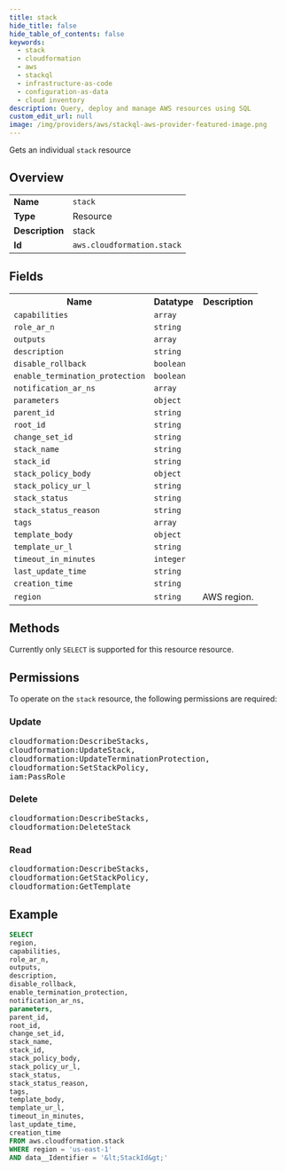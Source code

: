 ```yaml
---
title: stack
hide_title: false
hide_table_of_contents: false
keywords:
  - stack
  - cloudformation
  - aws
  - stackql
  - infrastructure-as-code
  - configuration-as-data
  - cloud inventory
description: Query, deploy and manage AWS resources using SQL
custom_edit_url: null
image: /img/providers/aws/stackql-aws-provider-featured-image.png
---
```

Gets an individual <code>stack</code> resource

## Overview
<table><tbody>
<tr><td><b>Name</b></td><td><code>stack</code></td></tr>
<tr><td><b>Type</b></td><td>Resource</td></tr>
<tr><td><b>Description</b></td><td>stack</td></tr>
<tr><td><b>Id</b></td><td><code>aws.cloudformation.stack</code></td></tr>
</tbody></table>

## Fields
<table><tbody>
<tr><th>Name</th><th>Datatype</th><th>Description</th></tr>
<tr><td><code>capabilities</code></td><td><code>array</code></td><td></td></tr>
<tr><td><code>role_ar_n</code></td><td><code>string</code></td><td></td></tr>
<tr><td><code>outputs</code></td><td><code>array</code></td><td></td></tr>
<tr><td><code>description</code></td><td><code>string</code></td><td></td></tr>
<tr><td><code>disable_rollback</code></td><td><code>boolean</code></td><td></td></tr>
<tr><td><code>enable_termination_protection</code></td><td><code>boolean</code></td><td></td></tr>
<tr><td><code>notification_ar_ns</code></td><td><code>array</code></td><td></td></tr>
<tr><td><code>parameters</code></td><td><code>object</code></td><td></td></tr>
<tr><td><code>parent_id</code></td><td><code>string</code></td><td></td></tr>
<tr><td><code>root_id</code></td><td><code>string</code></td><td></td></tr>
<tr><td><code>change_set_id</code></td><td><code>string</code></td><td></td></tr>
<tr><td><code>stack_name</code></td><td><code>string</code></td><td></td></tr>
<tr><td><code>stack_id</code></td><td><code>string</code></td><td></td></tr>
<tr><td><code>stack_policy_body</code></td><td><code>object</code></td><td></td></tr>
<tr><td><code>stack_policy_ur_l</code></td><td><code>string</code></td><td></td></tr>
<tr><td><code>stack_status</code></td><td><code>string</code></td><td></td></tr>
<tr><td><code>stack_status_reason</code></td><td><code>string</code></td><td></td></tr>
<tr><td><code>tags</code></td><td><code>array</code></td><td></td></tr>
<tr><td><code>template_body</code></td><td><code>object</code></td><td></td></tr>
<tr><td><code>template_ur_l</code></td><td><code>string</code></td><td></td></tr>
<tr><td><code>timeout_in_minutes</code></td><td><code>integer</code></td><td></td></tr>
<tr><td><code>last_update_time</code></td><td><code>string</code></td><td></td></tr>
<tr><td><code>creation_time</code></td><td><code>string</code></td><td></td></tr>
<tr><td><code>region</code></td><td><code>string</code></td><td>AWS region.</td></tr>

</tbody></table>

## Methods
Currently only <code>SELECT</code> is supported for this resource resource.

## Permissions

To operate on the <code>stack</code> resource, the following permissions are required:

### Update
<pre>
cloudformation:DescribeStacks,
cloudformation:UpdateStack,
cloudformation:UpdateTerminationProtection,
cloudformation:SetStackPolicy,
iam:PassRole</pre>

### Delete
<pre>
cloudformation:DescribeStacks,
cloudformation:DeleteStack</pre>

### Read
<pre>
cloudformation:DescribeStacks,
cloudformation:GetStackPolicy,
cloudformation:GetTemplate</pre>


## Example
```sql
SELECT
region,
capabilities,
role_ar_n,
outputs,
description,
disable_rollback,
enable_termination_protection,
notification_ar_ns,
parameters,
parent_id,
root_id,
change_set_id,
stack_name,
stack_id,
stack_policy_body,
stack_policy_ur_l,
stack_status,
stack_status_reason,
tags,
template_body,
template_ur_l,
timeout_in_minutes,
last_update_time,
creation_time
FROM aws.cloudformation.stack
WHERE region = 'us-east-1'
AND data__Identifier = '&lt;StackId&gt;'
```

